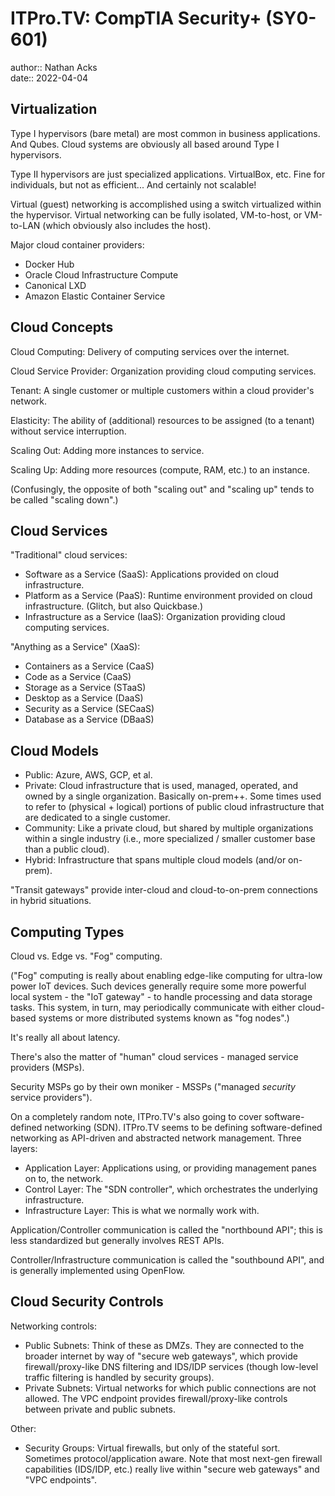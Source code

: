 # ITPro.TV: CompTIA Security+ (SY0-601)

author:: Nathan Acks  
date:: 2022-04-04

## Virtualization

Type I hypervisors (bare metal) are most common in business applications. And Qubes. Cloud systems are obviously all based around Type I hypervisors.

Type II hypervisors are just specialized applications. VirtualBox, etc. Fine for individuals, but not as efficient... And certainly not scalable!

Virtual (guest) networking is accomplished using a switch virtualized within the hypervisor. Virtual networking can be fully isolated, VM-to-host, or VM-to-LAN (which obviously also includes the host).

Major cloud container providers:

* Docker Hub
* Oracle Cloud Infrastructure Compute
* Canonical LXD
* Amazon Elastic Container Service

## Cloud Concepts

Cloud Computing: Delivery of computing services over the internet.

Cloud Service Provider: Organization providing cloud computing services.

Tenant: A single customer or multiple customers within a cloud provider's network.

Elasticity: The ability of (additional) resources to be assigned (to a tenant) without service interruption.

Scaling Out: Adding more instances to service.

Scaling Up: Adding more resources (compute, RAM, etc.) to an instance.

(Confusingly, the opposite of both "scaling out" and "scaling up" tends to be called "scaling down".)

## Cloud Services

"Traditional" cloud services:

* Software as a Service (SaaS): Applications provided on cloud infrastructure.
* Platform as a Service (PaaS): Runtime environment provided on cloud infrastructure. (Glitch, but also Quickbase.)
* Infrastructure as a Service (IaaS): Organization providing cloud computing services.

"Anything as a Service" (XaaS):

* Containers as a Service (CaaS)
* Code as a Service (CaaS)
* Storage as a Service (STaaS)
* Desktop as a Service (DaaS)
* Security as a Service (SECaaS)
* Database as a Service (DBaaS)

## Cloud Models

* Public: Azure, AWS, GCP, et al.
* Private: Cloud infrastructure that is used, managed, operated, and owned by a single organization. Basically on-prem++. Some times used to refer to (physical + logical) portions of public cloud infrastructure that are dedicated to a single customer.
* Community: Like a private cloud, but shared by multiple organizations within a single industry (i.e., more specialized / smaller customer base than a public cloud).
* Hybrid: Infrastructure that spans multiple cloud models (and/or on-prem).

"Transit gateways" provide inter-cloud and cloud-to-on-prem connections in hybrid situations.

## Computing Types

Cloud vs. Edge vs. "Fog" computing.

("Fog" computing is really about enabling edge-like computing for ultra-low power IoT devices. Such devices generally require some more powerful local system - the "IoT gateway" - to handle processing and data storage tasks. This system, in turn, may periodically communicate with either cloud-based systems or more distributed systems known as "fog nodes".)

It's really all about latency.

There's also the matter of "human" cloud services - managed service providers (MSPs).

Security MSPs go by their own moniker - MSSPs ("managed *security* service providers").

On a completely random note, ITPro.TV's also going to cover software-defined networking (SDN). ITPro.TV seems to be defining software-defined networking as API-driven and abstracted network management. Three layers:

* Application Layer: Applications using, or providing management panes on to, the network.
* Control Layer: The "SDN controller", which orchestrates the underlying infrastructure.
* Infrastructure Layer: This is what we normally work with.

Application/Controller communication is called the "northbound API"; this is less standardized but generally involves REST APIs.

Controller/Infrastructure communication is called the "southbound API", and is generally implemented using OpenFlow.

## Cloud Security Controls

Networking controls:

* Public Subnets: Think of these as DMZs. They are connected to the broader internet by way of "secure web gateways", which provide firewall/proxy-like DNS filtering and IDS/IDP services (though low-level traffic filtering is handled by security groups).
* Private Subnets: Virtual networks for which public connections are not allowed. The VPC endpoint provides firewall/proxy-like controls between private and public subnets.

Other:

* Security Groups: Virtual firewalls, but only of the stateful sort. Sometimes protocol/application aware. Note that most next-gen firewall capabilities (IDS/IDP, etc.) really live within "secure web gateways" and "VPC endpoints".
